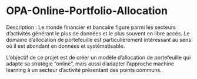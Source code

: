 # OPA-Online-Portfolio-Allocation

Description : 
Le monde financier et bancaire figure parmi les secteurs d’activités générant le plus de données et le plus souvent en libre accès. Le domaine d’allocation de portefeuille est particulièrement intéressant au sens où il est abondant en données et systématisable. 

L’objectif de ce projet est de créer un modèle d’allocation de portefeuille qui adapte sa stratégie “online”, mais aussi d’adapter l’approche machine learning à un secteur d’activité présentant des points communs.
